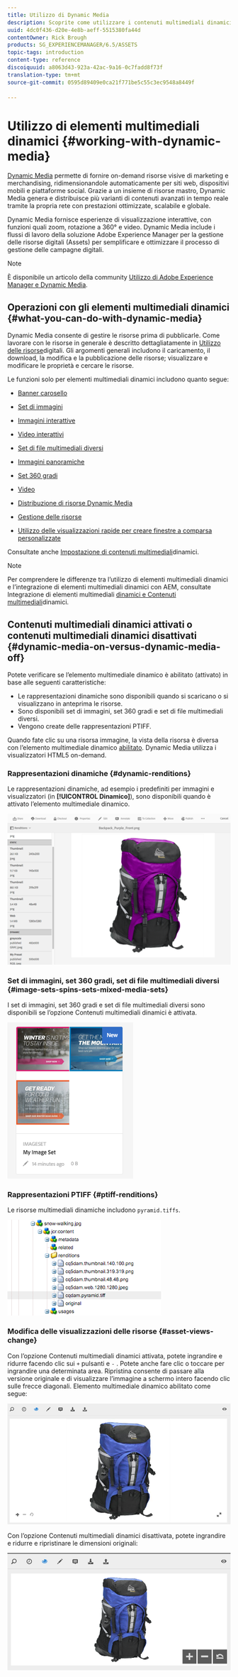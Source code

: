 ```yaml
---
title: Utilizzo di Dynamic Media
description: Scoprite come utilizzare i contenuti multimediali dinamici per distribuire risorse da utilizzare su siti Web, mobili e social network.
uuid: 4dc0f436-d20e-4e8b-aeff-5515380fa44d
contentOwner: Rick Brough
products: SG_EXPERIENCEMANAGER/6.5/ASSETS
topic-tags: introduction
content-type: reference
discoiquuid: a8063d43-923a-42ac-9a16-0c7fadd8f73f
translation-type: tm+mt
source-git-commit: 0595d89409e0ca21f771be5c55c3ec9548a8449f

---
```



# Utilizzo di elementi multimediali dinamici {#working-with-dynamic-media}

[Dynamic Media](https://www.adobe.com/solutions/web-experience-management/dynamic-media.html) permette di fornire on-demand risorse visive di marketing e merchandising, ridimensionandole automaticamente per siti web, dispositivi mobili e piattaforme social. Grazie a un insieme di risorse mastro, Dynamic Media genera e distribuisce più varianti di contenuti avanzati in tempo reale tramite la propria rete con prestazioni ottimizzate, scalabile e globale.

Dynamic Media fornisce esperienze di visualizzazione interattive, con funzioni quali zoom, rotazione a 360° e video. Dynamic Media include i flussi di lavoro della soluzione Adobe Experience Manager per la gestione delle risorse digitali (Assets) per semplificare e ottimizzare il processo di gestione delle campagne digitali.

>[!NOTE]
>
>È disponibile un articolo della community [Utilizzo di Adobe Experience Manager e Dynamic Media](https://helpx.adobe.com/experience-manager/using/aem_dynamic_media.html).

## Operazioni con gli elementi multimediali dinamici {#what-you-can-do-with-dynamic-media}

Dynamic Media consente di gestire le risorse prima di pubblicarle. Come lavorare con le risorse in generale è descritto dettagliatamente in [Utilizzo delle risorse](managing-assets-touch-ui.md)digitali. Gli argomenti generali includono il caricamento, il download, la modifica e la pubblicazione delle risorse; visualizzare e modificare le proprietà e cercare le risorse.

Le funzioni solo per elementi multimediali dinamici includono quanto segue:

* [Banner carosello](carousel-banners.md)
* [Set di immagini](image-sets.md)
* [Immagini interattive](interactive-images.md)
* [Video interattivi](interactive-videos.md)
* [Set di file multimediali diversi](mixed-media-sets.md)
* [Immagini panoramiche](panoramic-images.md)

* [Set 360 gradi](spin-sets.md)
* [Video](video.md)
* [Distribuzione di risorse Dynamic Media](delivering-dynamic-media-assets.md)
* [Gestione delle risorse](managing-assets.md)
* [Utilizzo delle visualizzazioni rapide per creare finestre a comparsa personalizzate](custom-pop-ups.md)

Consultate anche [Impostazione di contenuti multimediali](administering-dynamic-media.md)dinamici.

>[!NOTE]
>
>Per comprendere le differenze tra l’utilizzo di elementi multimediali dinamici e l’integrazione di elementi multimediali dinamici con AEM, consultate Integrazione di elementi multimediali [dinamici e Contenuti multimediali](/help/sites-administering/scene7.md#aem-scene-integration-versus-dynamic-media)dinamici.

## Contenuti multimediali dinamici attivati o contenuti multimediali dinamici disattivati {#dynamic-media-on-versus-dynamic-media-off}

Potete verificare se l’elemento multimediale dinamico è abilitato (attivato) in base alle seguenti caratteristiche:

* Le rappresentazioni dinamiche sono disponibili quando si scaricano o si visualizzano in anteprima le risorse.
* Sono disponibili set di immagini, set 360 gradi e set di file multimediali diversi.
* Vengono create delle rappresentazioni PTIFF.

Quando fate clic su una risorsa immagine, la vista della risorsa è diversa con l’elemento multimediale dinamico [abilitato](config-dynamic.md#enabling-dynamic-media). Dynamic Media utilizza i visualizzatori HTML5 on-demand.

### Rappresentazioni dinamiche {#dynamic-renditions}

Le rappresentazioni dinamiche, ad esempio i predefiniti per immagini e visualizzatori (in **[!UICONTROL Dinamico]**), sono disponibili quando è attivato l’elemento multimediale dinamico.

![chlimage_1-358](assets/chlimage_1-358.png)

### Set di immagini, set 360 gradi, set di file multimediali diversi {#image-sets-spins-sets-mixed-media-sets}

I set di immagini, set 360 gradi e set di file multimediali diversi sono disponibili se l’opzione Contenuti multimediali dinamici è attivata.

![chlimage_1-359](assets/chlimage_1-359.png)

### Rappresentazioni PTIFF {#ptiff-renditions}

Le risorse multimediali dinamiche includono `pyramid.tiffs`.

![chlimage_1-360](assets/chlimage_1-360.png)

### Modifica delle visualizzazioni delle risorse {#asset-views-change}

Con l’opzione Contenuti multimediali dinamici attivata, potete ingrandire e ridurre facendo clic sui `+` pulsanti e `-` . Potete anche fare clic o toccare per ingrandire una determinata area. Ripristina consente di passare alla versione originale e di visualizzare l’immagine a schermo intero facendo clic sulle frecce diagonali. Elemento multimediale dinamico abilitato come segue:

![chlimage_1-361](assets/chlimage_1-361.png)

Con l’opzione Contenuti multimediali dinamici disattivata, potete ingrandire e ridurre e ripristinare le dimensioni originali:

![chlimage_1-362](assets/chlimage_1-362.png)
